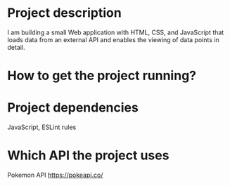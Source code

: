 # Project description #
I am building a small Web application with HTML, CSS, and JavaScript that loads data from an external API and enables the viewing of data points in detail.

# How to get the project running? 

# Project dependencies 
JavaScript, ESLint rules

# Which API the project uses #
Pokemon API https://pokeapi.co/